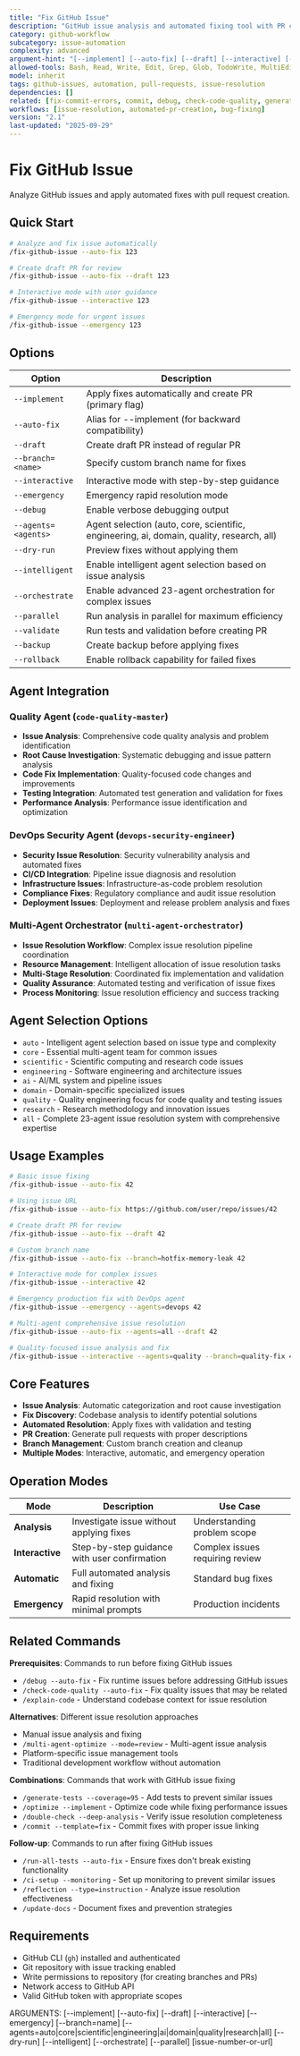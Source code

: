 ```yaml
---
title: "Fix GitHub Issue"
description: "GitHub issue analysis and automated fixing tool with PR creation"
category: github-workflow
subcategory: issue-automation
complexity: advanced
argument-hint: "[--implement] [--auto-fix] [--draft] [--interactive] [--emergency] [--branch=name] [--agents=auto|core|scientific|engineering|ai|domain|quality|research|all] [--dry-run] [--backup] [--rollback] [--intelligent] [--orchestrate] [--parallel] [--validate] [issue-number-or-url]"
allowed-tools: Bash, Read, Write, Edit, Grep, Glob, TodoWrite, MultiEdit, WebSearch, WebFetch
model: inherit
tags: github-issues, automation, pull-requests, issue-resolution
dependencies: []
related: [fix-commit-errors, commit, debug, check-code-quality, generate-tests, run-all-tests, multi-agent-optimize]
workflows: [issue-resolution, automated-pr-creation, bug-fixing]
version: "2.1"
last-updated: "2025-09-29"
---
```


# Fix GitHub Issue

Analyze GitHub issues and apply automated fixes with pull request creation.

## Quick Start

```bash
# Analyze and fix issue automatically
/fix-github-issue --auto-fix 123

# Create draft PR for review
/fix-github-issue --auto-fix --draft 123

# Interactive mode with user guidance
/fix-github-issue --interactive 123

# Emergency mode for urgent issues
/fix-github-issue --emergency 123
```

## Options

| Option | Description |
|--------|-------------|
| `--implement` | Apply fixes automatically and create PR (primary flag) |
| `--auto-fix` | Alias for --implement (for backward compatibility) |
| `--draft` | Create draft PR instead of regular PR |
| `--branch=<name>` | Specify custom branch name for fixes |
| `--interactive` | Interactive mode with step-by-step guidance |
| `--emergency` | Emergency rapid resolution mode |
| `--debug` | Enable verbose debugging output |
| `--agents=<agents>` | Agent selection (auto, core, scientific, engineering, ai, domain, quality, research, all) |
| `--dry-run` | Preview fixes without applying them |
| `--intelligent` | Enable intelligent agent selection based on issue analysis |
| `--orchestrate` | Enable advanced 23-agent orchestration for complex issues |
| `--parallel` | Run analysis in parallel for maximum efficiency |
| `--validate` | Run tests and validation before creating PR |
| `--backup` | Create backup before applying fixes |
| `--rollback` | Enable rollback capability for failed fixes |

## Agent Integration

### Quality Agent (`code-quality-master`)
- **Issue Analysis**: Comprehensive code quality analysis and problem identification
- **Root Cause Investigation**: Systematic debugging and issue pattern analysis
- **Code Fix Implementation**: Quality-focused code changes and improvements
- **Testing Integration**: Automated test generation and validation for fixes
- **Performance Analysis**: Performance issue identification and optimization

### DevOps Security Agent (`devops-security-engineer`)
- **Security Issue Resolution**: Security vulnerability analysis and automated fixes
- **CI/CD Integration**: Pipeline issue diagnosis and resolution
- **Infrastructure Issues**: Infrastructure-as-code problem resolution
- **Compliance Fixes**: Regulatory compliance and audit issue resolution
- **Deployment Issues**: Deployment and release problem analysis and fixes

### Multi-Agent Orchestrator (`multi-agent-orchestrator`)
- **Issue Resolution Workflow**: Complex issue resolution pipeline coordination
- **Resource Management**: Intelligent allocation of issue resolution tasks
- **Multi-Stage Resolution**: Coordinated fix implementation and validation
- **Quality Assurance**: Automated testing and verification of issue fixes
- **Process Monitoring**: Issue resolution efficiency and success tracking

## Agent Selection Options

- `auto` - Intelligent agent selection based on issue type and complexity
- `core` - Essential multi-agent team for common issues
- `scientific` - Scientific computing and research code issues
- `engineering` - Software engineering and architecture issues
- `ai` - AI/ML system and pipeline issues
- `domain` - Domain-specific specialized issues
- `quality` - Quality engineering focus for code quality and testing issues
- `research` - Research methodology and innovation issues
- `all` - Complete 23-agent issue resolution system with comprehensive expertise

## Usage Examples

```bash
# Basic issue fixing
/fix-github-issue --auto-fix 42

# Using issue URL
/fix-github-issue --auto-fix https://github.com/user/repo/issues/42

# Create draft PR for review
/fix-github-issue --auto-fix --draft 42

# Custom branch name
/fix-github-issue --auto-fix --branch=hotfix-memory-leak 42

# Interactive mode for complex issues
/fix-github-issue --interactive 42

# Emergency production fix with DevOps agent
/fix-github-issue --emergency --agents=devops 42

# Multi-agent comprehensive issue resolution
/fix-github-issue --auto-fix --agents=all --draft 42

# Quality-focused issue analysis and fix
/fix-github-issue --interactive --agents=quality --branch=quality-fix 42
```

## Core Features

- **Issue Analysis**: Automatic categorization and root cause investigation
- **Fix Discovery**: Codebase analysis to identify potential solutions
- **Automated Resolution**: Apply fixes with validation and testing
- **PR Creation**: Generate pull requests with proper descriptions
- **Branch Management**: Custom branch creation and cleanup
- **Multiple Modes**: Interactive, automatic, and emergency operation

## Operation Modes

| Mode | Description | Use Case |
|------|-------------|----------|
| **Analysis** | Investigate issue without applying fixes | Understanding problem scope |
| **Interactive** | Step-by-step guidance with user confirmation | Complex issues requiring review |
| **Automatic** | Full automated analysis and fixing | Standard bug fixes |
| **Emergency** | Rapid resolution with minimal prompts | Production incidents |

## Related Commands

**Prerequisites**: Commands to run before fixing GitHub issues
- `/debug --auto-fix` - Fix runtime issues before addressing GitHub issues
- `/check-code-quality --auto-fix` - Fix quality issues that may be related
- `/explain-code` - Understand codebase context for issue resolution

**Alternatives**: Different issue resolution approaches
- Manual issue analysis and fixing
- `/multi-agent-optimize --mode=review` - Multi-agent issue analysis
- Platform-specific issue management tools
- Traditional development workflow without automation

**Combinations**: Commands that work with GitHub issue fixing
- `/generate-tests --coverage=95` - Add tests to prevent similar issues
- `/optimize --implement` - Optimize code while fixing performance issues
- `/double-check --deep-analysis` - Verify issue resolution completeness
- `/commit --template=fix` - Commit fixes with proper issue linking

**Follow-up**: Commands to run after fixing GitHub issues
- `/run-all-tests --auto-fix` - Ensure fixes don't break existing functionality
- `/ci-setup --monitoring` - Set up monitoring to prevent similar issues
- `/reflection --type=instruction` - Analyze issue resolution effectiveness
- `/update-docs` - Document fixes and prevention strategies

## Requirements

- GitHub CLI (`gh`) installed and authenticated
- Git repository with issue tracking enabled
- Write permissions to repository (for creating branches and PRs)
- Network access to GitHub API
- Valid GitHub token with appropriate scopes

ARGUMENTS: [--implement] [--auto-fix] [--draft] [--interactive] [--emergency] [--branch=name] [--agents=auto|core|scientific|engineering|ai|domain|quality|research|all] [--dry-run] [--intelligent] [--orchestrate] [--parallel] [issue-number-or-url]